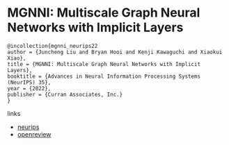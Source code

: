 # MGNNI: Multiscale Graph Neural Networks with Implicit Layers

```
@incollection{mgnni_neurips22
author = {Juncheng Liu and Bryan Hooi and Kenji Kawaguchi and Xiaokui Xiao},
title = {MGNNI: Multiscale Graph Neural Networks with Implicit Layers},
booktitle = {Advances in Neural Information Processing Systems (NeurIPS) 35},
year = {2022},
publisher = {Curran Associates, Inc.}
}
```

links
- [neurips](https://nips.cc/Conferences/2022/Schedule?showEvent=53566)
- [openreview](https://openreview.net/forum?id=sZAbXH4ezvg)
